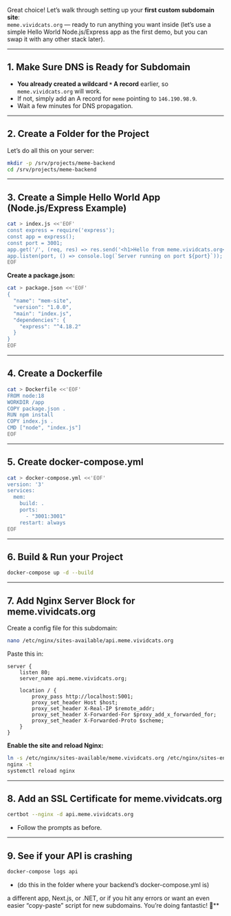 Great choice! Let’s walk through setting up your **first custom subdomain site**:  
`meme.vividcats.org` — ready to run anything you want inside (let’s use a simple Hello World Node.js/Express app as the first demo, but you can swap it with any other stack later).

---

## **1. Make Sure DNS is Ready for Subdomain**

- **You already created a wildcard `*` A record** earlier, so `meme.vividcats.org` will work.
- If not, simply add an A record for `meme` pointing to `146.190.98.9`.
- Wait a few minutes for DNS propagation.

---

## **2. Create a Folder for the Project**

Let’s do all this on your server:

```bash
mkdir -p /srv/projects/meme-backend
cd /srv/projects/meme-backend
```

---

## **3. Create a Simple Hello World App (Node.js/Express Example)**

```bash
cat > index.js <<'EOF'
const express = require('express');
const app = express();
const port = 3001;
app.get('/', (req, res) => res.send('<h1>Hello from meme.vividcats.org</h1>'));
app.listen(port, () => console.log(`Server running on port ${port}`));
EOF
```

**Create a package.json:**
```bash
cat > package.json <<'EOF'
{
  "name": "mem-site",
  "version": "1.0.0",
  "main": "index.js",
  "dependencies": {
    "express": "^4.18.2"
  }
}
EOF
```

---

## **4. Create a Dockerfile**

```bash
cat > Dockerfile <<'EOF'
FROM node:18
WORKDIR /app
COPY package.json .
RUN npm install
COPY index.js .
CMD ["node", "index.js"]
EOF
```

---

## **5. Create docker-compose.yml**

```bash
cat > docker-compose.yml <<'EOF'
version: '3'
services:
  mem:
    build: .
    ports:
      - "3001:3001"
    restart: always
EOF
```

---

## **6. Build & Run your Project**

```bash
docker-compose up -d --build
```

---

## **7. Add Nginx Server Block for meme.vividcats.org**

Create a config file for this subdomain:

```bash
nano /etc/nginx/sites-available/api.meme.vividcats.org
```
Paste this in:

```nginx
server {
    listen 80;
    server_name api.meme.vividcats.org;

    location / {
        proxy_pass http://localhost:5001;
        proxy_set_header Host $host;
        proxy_set_header X-Real-IP $remote_addr;
        proxy_set_header X-Forwarded-For $proxy_add_x_forwarded_for;
        proxy_set_header X-Forwarded-Proto $scheme;
    }
}
```

**Enable the site and reload Nginx:**
```bash
ln -s /etc/nginx/sites-available/meme.vividcats.org /etc/nginx/sites-enabled/
nginx -t
systemctl reload nginx
```

---

## **8. Add an SSL Certificate for meme.vividcats.org**

```bash
certbot --nginx -d api.meme.vividcats.org
```
- Follow the prompts as before.

---

## **9. See if your API is crashing**

```bash
docker-compose logs api
```
- (do this in the folder where your backend’s docker-compose.yml is)


a different app, Next.js, or .NET, or if you hit any errors or want an even easier “copy-paste” script for new subdomains. You’re doing fantastic! 🚀**